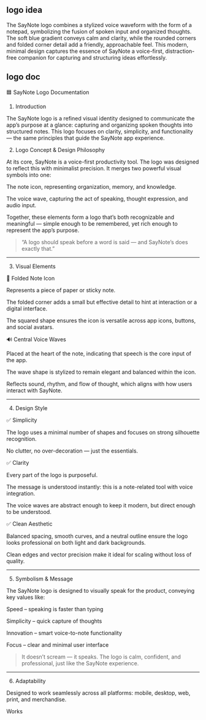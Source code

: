 ## logo idea

The SayNote logo combines a stylized voice waveform with the form of a notepad, symbolizing the fusion of spoken input and organized thoughts. The soft blue gradient conveys calm and clarity, while the rounded corners and folded corner detail add a friendly, approachable feel. This modern, minimal design captures the essence of SayNote a voice-first, distraction-free companion for capturing and structuring ideas effortlessly.

## logo doc

🟦 SayNote Logo Documentation

1. Introduction

The SayNote logo is a refined visual identity designed to communicate the app’s purpose at a glance: capturing and organizing spoken thoughts into structured notes. This logo focuses on clarity, simplicity, and functionality — the same principles that guide the SayNote app experience.

2. Logo Concept & Design Philosophy

At its core, SayNote is a voice-first productivity tool. The logo was designed to reflect this with minimalist precision. It merges two powerful visual symbols into one:

The note icon, representing organization, memory, and knowledge.

The voice wave, capturing the act of speaking, thought expression, and audio input.

Together, these elements form a logo that’s both recognizable and meaningful — simple enough to be remembered, yet rich enough to represent the app’s purpose.

> “A logo should speak before a word is said — and SayNote’s does exactly that.”

---

3. Visual Elements

📄 Folded Note Icon

Represents a piece of paper or sticky note.

The folded corner adds a small but effective detail to hint at interaction or a digital interface.

The squared shape ensures the icon is versatile across app icons, buttons, and social avatars.

🔊 Central Voice Waves

Placed at the heart of the note, indicating that speech is the core input of the app.

The wave shape is stylized to remain elegant and balanced within the icon.

Reflects sound, rhythm, and flow of thought, which aligns with how users interact with SayNote.

---

4. Design Style

✅ Simplicity

The logo uses a minimal number of shapes and focuses on strong silhouette recognition.

No clutter, no over-decoration — just the essentials.

✅ Clarity

Every part of the logo is purposeful.

The message is understood instantly: this is a note-related tool with voice integration.

The voice waves are abstract enough to keep it modern, but direct enough to be understood.

✅ Clean Aesthetic

Balanced spacing, smooth curves, and a neutral outline ensure the logo looks professional on both light and dark backgrounds.

Clean edges and vector precision make it ideal for scaling without loss of quality.

---

5. Symbolism & Message

The SayNote logo is designed to visually speak for the product, conveying key values like:

Speed – speaking is faster than typing

Simplicity – quick capture of thoughts

Innovation – smart voice-to-note functionality

Focus – clear and minimal user interface

> It doesn’t scream — it speaks. The logo is calm, confident, and professional, just like the SayNote experience.

---

6. Adaptability

Designed to work seamlessly across all platforms: mobile, desktop, web, print, and merchandise.

Works
